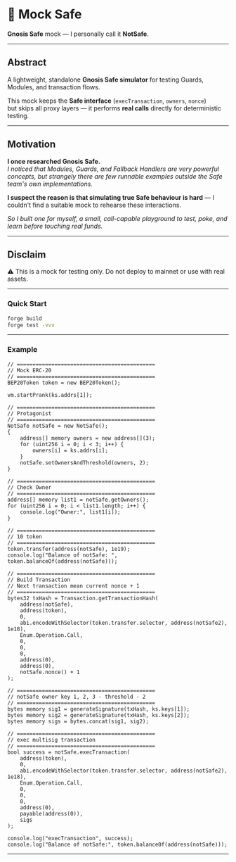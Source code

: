 # 🧪 Mock Safe

**Gnosis Safe** mock — I personally call it **NotSafe**.

---

## Abstract
A lightweight, standalone **Gnosis Safe simulator** for testing Guards, Modules, and transaction flows.

This mock keeps the **Safe interface** (`execTransaction`, `owners`, `nonce`)  
but skips all proxy layers — it performs **real calls** directly for deterministic testing.

---
## Motivation

**I once researched Gnosis Safe.**  
*I noticed that Modules, Guards, and Fallback Handlers are very powerful concepts, but strangely there are few runnable examples outside the Safe team's own implementations.*  

**I suspect the reason is that simulating true Safe behaviour is hard** — I couldn't find a suitable mock to rehearse these interactions.  

*So I built one for myself, a small, call-capable playground to test, poke, and learn before touching real funds.*

---
## Disclaim
⚠️ This is a mock for testing only. Do not deploy to mainnet or use with real assets.

---
### Quick Start
```bash
forge build
forge test -vvv
```
---
### Example
```solidity
// ============================================
// Mock ERC-20
// ============================================
BEP20Token token = new BEP20Token();

vm.startPrank(ks.addrs[1]);

// ============================================
// Protagonist
// ============================================
NotSafe notSafe = new NotSafe();
{
    address[] memory owners = new address[](3);
    for (uint256 i = 0; i < 3; i++) {
        owners[i] = ks.addrs[i];
    }
    notSafe.setOwnersAndThreshold(owners, 2);
}

// ============================================
// Check Owner
// ============================================
address[] memory list1 = notSafe.getOwners();
for (uint256 i = 0; i < list1.length; i++) {
    console.log("Owner:", list1[i]);
}

// ============================================
// 10 token
// ============================================
token.transfer(address(notSafe), 1e19);
console.log("Balance of notSafe: ", token.balanceOf(address(notSafe)));

// ============================================
// Build Transaction
// Next transaction mean current nonce + 1
// ============================================
bytes32 txHash = Transaction.getTransactionHash(
    address(notSafe),
    address(token),
    0,
    abi.encodeWithSelector(token.transfer.selector, address(notSafe2), 1e18),
    Enum.Operation.Call,
    0,
    0,
    0,
    address(0),
    address(0),
    notSafe.nonce() + 1
);

// ============================================
// notSafe owner key 1, 2, 3 - threshold - 2
// ============================================
bytes memory sig1 = generateSignature(txHash, ks.keys[1]);
bytes memory sig2 = generateSignature(txHash, ks.keys[2]);
bytes memory sigs = bytes.concat(sig1, sig2);

// ============================================
// exec multisig transaction
// ============================================
bool success = notSafe.execTransaction(
    address(token),
    0,
    abi.encodeWithSelector(token.transfer.selector, address(notSafe2), 1e18),
    Enum.Operation.Call,
    0,
    0,
    0,
    address(0),
    payable(address(0)),
    sigs
);

console.log("execTransaction", success);
console.log("Balance of notSafe:", token.balanceOf(address(notSafe)));

```
---